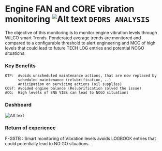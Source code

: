 # Engine FAN and CORE vibration monitoring ![Alt text](img/check_small.png?raw=true) `DFDRS ANALYSIS`

The objective of this monitoring is to monitor engine vibration levels through WILCO smart Trends. Ponderated average trends are monitored and compared to a configurable threshold to alert engineering and MCC of high levels that could lead to future TECH LOG entries and potential NOGO situations.
  

    
### Key Benefits
    OTP:  Avoids unscheduled maintenance actions, that are now replaced by 
          scheduled maintenance (relubrification, ..)
          Anticipation on servicing actions (oil supplies)
    COST: Avoided engine balance (Relubrification solved the issue)
    AOG:  High levels of ENG VIBs can lead to NOGO situations





### Dashboard
  

![Alt text](img/ENGINE_VIBRATION.png?raw=true "WILCO Trends related to Engine vibration monitoring. This example shows a continuous increase in FAN vibration that led to a recommendation of a relubrification. The step change in vibration levels after relubrification confirms that it was the right decision.")

### Return of experience
F-GSTB : Smart monitoring of Vibration levels avoids LOGBOOK entries that could potentially lead to NO GO situations.


